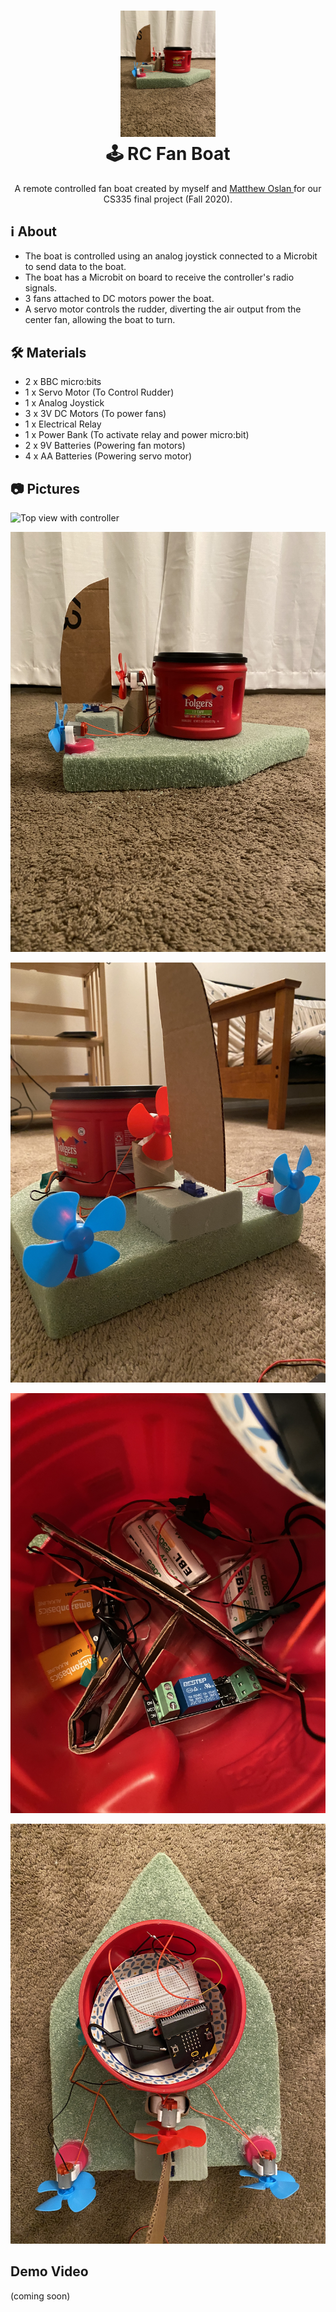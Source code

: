 <h1 align="center">
  <img src="/pics/IMG_6369.jpg" width=30% height=30%><br/>
 🕹 ️RC Fan Boat
</h1>
<p align="center" justify="center">  A remote controlled fan boat created by myself and <a href=https://github.com/Derpthemeus >Matthew Oslan </a>for our CS335 final project (Fall 2020). </p>

## ℹ️ About
- The boat is controlled using an analog joystick connected to a Microbit to send data to the boat.
- The boat has a Microbit on board to receive the controller's radio signals.
- 3 fans attached to DC motors power the boat.
- A servo motor controls the rudder, diverting the air output from the center fan, allowing the boat to turn.

## 🛠️ Materials
- 2 x BBC micro:bits
- 1 x Servo Motor (To Control Rudder)
- 1 x Analog Joystick
- 3 x 3V DC Motors (To power fans)
- 1 x Electrical Relay
- 1 x Power Bank (To activate relay and power micro:bit)
- 2 x 9V Batteries (Powering fan motors)
- 4 x AA Batteries (Powering servo motor)

## 📷 Pictures

![Top view with controller](pics/IMG_6370.jpg)

![Side](pics/IMG_6369.jpg)

![Back](pics/IMG_6371.jpg)

![Inside](pics/IMG_6365.jpg)

![Power Bank](pics/IMG_6373.jpg)

## Demo Video 
 (coming soon)
